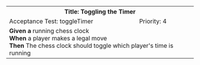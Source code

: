 <table><tr><th colspan=3>Title: Toggling the Timer</th></tr>
<tr><td>Acceptance Test: toggleTimer</td><td>Priority: 4</td><td></td></tr>
<tr><td colspan=3><b>Given a</b> running chess clock<br><b>When</b> a player makes a legal move<br><b>Then</b> The chess clock should toggle which player's time is running</tr></td></table>
